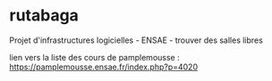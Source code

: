 # rutabaga
Projet d'infrastructures logicielles - ENSAE - trouver des salles libres


lien vers la liste des cours de pamplemousse :
https://pamplemousse.ensae.fr/index.php?p=4020
